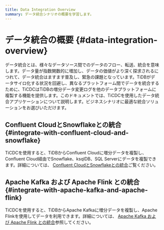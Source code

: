 ```yaml
---
title: Data Integration Overview
summary: データ統合シナリオの概要を学習します。
---
```


# データ統合の概要 {#data-integration-overview}

データ統合とは、様々なデータソース間でのデータのフロー、転送、統合を意味します。データ量が指数関数的に増加し、データの価値がより深く探求されるにつれて、データ統合はますます普及し、緊急の課題となっています。TiDBがデータサイロ化する状況を回避し、異なるプラットフォーム間でデータを統合するために、TiCDCはTiDBの増分データ変更ログを他のデータプラットフォームに複製する機能を提供します。このドキュメントでは、TiCDCを使用したデータ統合アプリケーションについて説明します。ビジネスシナリオに最適な統合ソリューションをお選びいただけます。

## Confluent CloudとSnowflakeとの統合 {#integrate-with-confluent-cloud-and-snowflake}

TiCDCを使用すると、TiDBからConfluent Cloudに増分データを複製し、Confluent Cloud経由でSnowflake、ksqlDB、SQL Serverにデータを複製できます。詳細については、 [Confluent CloudとSnowflakeとの統合](/ticdc/integrate-confluent-using-ticdc.md)ご覧ください。

## Apache Kafka および Apache Flink との統合 {#integrate-with-apache-kafka-and-apache-flink}

TiCDCを使用すると、TiDBからApache Kafkaに増分データを複製し、Apache Flinkを使用してデータを利用できます。詳細については、 [Apache Kafka および Apache Flink との統合](/replicate-data-to-kafka.md)参照してください。
